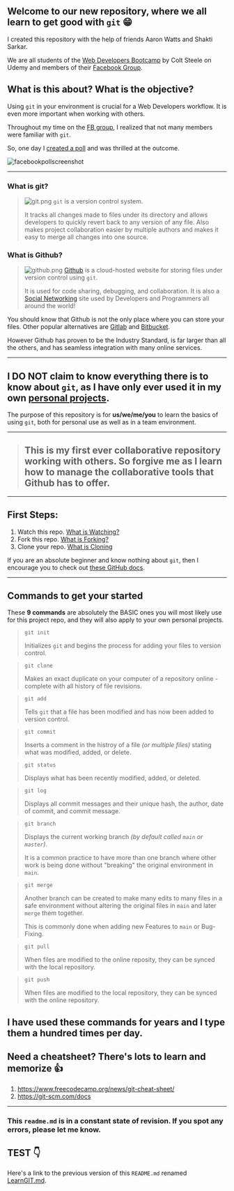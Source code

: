 ## Welcome to our new repository, where **we all** learn to get good with `git` 😁

I created this repository with the help of friends Aaron Watts and Shakti Sarkar.

We are all students of the [Web Developers Bootcamp](https://www.udemy.com/course/the-web-developer-bootcamp/) by Colt Steele on Udemy and members of their [Facebook Group](https://www.facebook.com/groups/officialwebdeveloperbootcamp).

## What is this about? What is the objective?

Using `git` in your environment is crucial for a Web Developers workflow. It is even more important when working with others.

Throughout my time on the [FB group](https://www.facebook.com/groups/officialwebdeveloperbootcamp), I realized that not many members were familiar with `git`.

So, one day I [created a poll](https://www.facebook.com/groups/officialwebdeveloperbootcamp/posts/4656639691068240) and was thrilled at the outcome.

![facebookpollscreenshot](https://i.imgur.com/yy9BYC8.png)

---

### What is git?

> ![git.png](https://img.icons8.com/color/48/000000/git.png) `git` is a version control system.
>
> It tracks all changes made to files under its directory and allows developers to quickly revert back to any version of any file. Also makes project collaboration easier by multiple authors and makes it easy to merge all changes into one source.

### What is Github?

> ![github.png](https://img.icons8.com/windows/32/000000/github.png) [Github](https://github.com/) is a cloud-hosted website for storing files under version control using `git`.
>
> It is used for code sharing, debugging, and collaboration. It is also a [Social Networking](https://docs.github.com/en/get-started/quickstart/be-social) site used by Developers and Programmers all around the world!

You should know that Github is not the only place where you can store your files. Other popular alternatives are [Gitlab](https://about.gitlab.com/) and [Bitbucket](https://bitbucket.org/product/).

However Github has proven to be the Industry Standard, is far larger than all the others, and has seamless integration with many online services.

---

## **I DO NOT** claim to know everything there is to know about `git`, as I have only ever used it in my own [personal projects](https://github.com/jjaimealeman).

The purpose of this repository is for **us/we/me/you** to learn the basics of using `git`, both for personal use as well as in a team environment.

---

> ## This is my first ever collaborative repository working with others. So forgive me as I learn how to manage the collaborative tools that Github has to offer.

---

## First Steps:

1. Watch this repo. [What is Watching?](https://docs.github.com/en/get-started/quickstart/be-social#watching-a-repository)
2. Fork this repo. [What is Forking?](https://docs.github.com/en/get-started/quickstart/fork-a-repo)
3. Clone your repo. [What is Cloning](https://docs.github.com/en/repositories/creating-and-managing-repositories/cloning-a-repository)

If you are an absolute beginner and know nothing about `git`, then I encourage you to check out [these GitHub docs](https://docs.github.com/en/get-started/quickstart/set-up-git).

---

## Commands to get your started

These **9 commands** are absolutely the BASIC ones you will most likely use for this project repo, and they will also apply to your own personal projects.

> `git init`
>
> Initializes `git` and begins the process for adding your files to version control.

> `git clone`
>
> Makes an exact duplicate on your computer of a repository online - complete with all history of file revisions.

> `git add`
>
> Tells `git` that a file has been modified and has now been added to version control.

> `git commit`
>
> Inserts a comment in the histroy of a file _(or multiple files)_ stating what was modified, added, or delete.

> `git status`
>
> Displays what has been recently modified, added, or deleted.

> `git log`
>
> Displays all commit messages and their unique hash, the author, date of commit, and commit message.

> `git branch`
>
> Displays the current working branch _(by default called `main` or `master`)_.
>
> It is a common practice to have more than one branch where other work is being done without "breaking" the original environment in `main`.

> `git merge`
>
> Another branch can be created to make many edits to many files in a safe environment without altering the original files in `main` and later `merge` them together.
>
> This is commonly done when adding new Features to `main` or Bug-Fixing.

> `git pull`
>
> When files are modified to the online reposity, they can be synced with the local repository.

> `git push`
>
> When files are modified to the local repository, they can be synced with the online repository.

## I have used these commands for years and I type them a hundred times per day.

## Need a cheatsheet? There's lots to learn and memorize 👍

1. https://www.freecodecamp.org/news/git-cheat-sheet/
2. https://git-scm.com/docs

---

### This `readme.md` is in a constant state of revision. If you spot any errors, please let me know.

## TEST 👇

Here's a link to the previous version of this `README.md` renamed [LearnGIT.md](LearnGIT.md).
